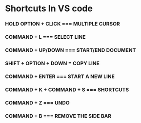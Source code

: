 # Shortcuts In VS code

### HOLD OPTION + CLICK === MULTIPLE CURSOR

### COMMAND + L === SELECT LINE

### COMMAND + UP/DOWN === START/END DOCUMENT

### SHIFT + OPTION + DOWN = COPY LINE

### COMMAND + ENTER === START A NEW LINE

### COMMAND + K + COMMAND + S === SHORTCUTS

### COMMAND + Z === UNDO

### COMMAND + B === REMOVE THE SIDE BAR
